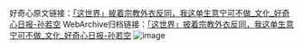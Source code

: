 好奇心原文链接：[「这世界」披着宗教外衣反同，我这单生意宁可不做_文化_好奇心日报-孙若空](https://www.qdaily.com/articles/4190.html)
WebArchive归档链接：[「这世界」披着宗教外衣反同，我这单生意宁可不做_文化_好奇心日报-孙若空](http://web.archive.org/web/20170610011345/http://www.qdaily.com:80/articles/4190.html)
![image](http://ww3.sinaimg.cn/large/007d5XDply1g3vev1xg1hj30u02oqb29)